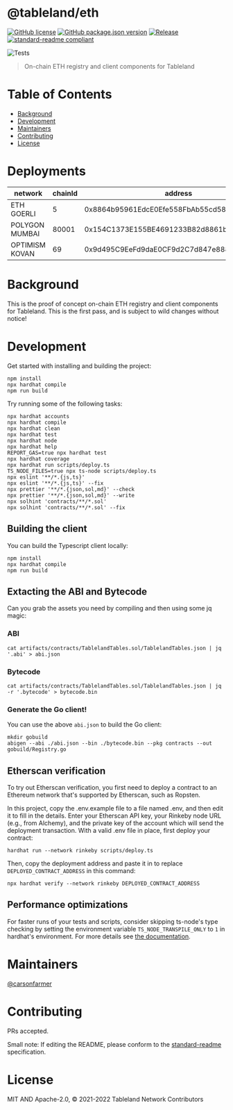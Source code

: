 # @tableland/eth

[![GitHub license](https://img.shields.io/github/license/tablelandnetwork/eth-tableland.svg)](./LICENSE)
[![GitHub package.json version](https://img.shields.io/github/package-json/v/tablelandnetwork/eth-tableland.svg)](./package.json)
[![Release](https://img.shields.io/github/release/tablelandnetwork/eth-tableland.svg)](https://github.com/tablelandnetwork/eth-tableland/releases/latest)
[![standard-readme compliant](https://img.shields.io/badge/standard--readme-OK-green.svg)](https://github.com/RichardLitt/standard-readme)

![Tests](https://github.com/tablelandnetwork/eth-tableland/workflows/Test/badge.svg)

> On-chain ETH registry and client components for Tableland

# Table of Contents

- [Background](#background)
- [Development](#development)
- [Maintainers](#maintainers)
- [Contributing](#contributing)
- [License](#license)

# Deployments

| network        | chainId | address                                    |
| -------------- | ------- | ------------------------------------------ |
| ETH GOERLI     | 5       | 0x8864b95961EdcE0Efe558FbAb55cd5864Be3930a |
| POLYGON MUMBAI | 80001   | 0x154C1373E155BE4691233B82d8861b884A7F807D |
| OPTIMISM KOVAN | 69      | 0x9d495C9EeFd9daE0CF9d2C7d847e888FEF364960 |

# Background

This is the proof of concept on-chain ETH registry and client components
for Tableland. This is the first pass, and is subject to wild changes
without notice!

# Development

Get started with installing and building the project:

```shell
npm install
npx hardhat compile
npm run build
```

Try running some of the following tasks:

```shell
npx hardhat accounts
npx hardhat compile
npx hardhat clean
npx hardhat test
npx hardhat node
npx hardhat help
REPORT_GAS=true npx hardhat test
npx hardhat coverage
npx hardhat run scripts/deploy.ts
TS_NODE_FILES=true npx ts-node scripts/deploy.ts
npx eslint '**/*.{js,ts}'
npx eslint '**/*.{js,ts}' --fix
npx prettier '**/*.{json,sol,md}' --check
npx prettier '**/*.{json,sol,md}' --write
npx solhint 'contracts/**/*.sol'
npx solhint 'contracts/**/*.sol' --fix
```

## Building the client

You can build the Typescript client locally:

```shell
npm install
npx hardhat compile
npm run build
```

## Extacting the ABI and Bytecode

Can you grab the assets you need by compiling and then using some jq magic:

### ABI

```shell
cat artifacts/contracts/TablelandTables.sol/TablelandTables.json | jq '.abi' > abi.json
```

### Bytecode

```shell
cat artifacts/contracts/TablelandTables.sol/TablelandTables.json | jq -r '.bytecode' > bytecode.bin
```

### Generate the Go client!

You can use the above `abi.json` to build the Go client:

```shell
mkdir gobuild
abigen --abi ./abi.json --bin ./bytecode.bin --pkg contracts --out gobuild/Registry.go
```

## Etherscan verification

To try out Etherscan verification, you first need to deploy a contract to an Ethereum network that's supported by Etherscan, such as Ropsten.

In this project, copy the .env.example file to a file named .env, and then edit it to fill in the details. Enter your Etherscan API key, your Rinkeby node URL (e.g., from Alchemy), and the private key of the account which will send the deployment transaction. With a valid .env file in place, first deploy your contract:

```shell
hardhat run --network rinkeby scripts/deploy.ts
```

Then, copy the deployment address and paste it in to replace `DEPLOYED_CONTRACT_ADDRESS` in this command:

```shell
npx hardhat verify --network rinkeby DEPLOYED_CONTRACT_ADDRESS
```

## Performance optimizations

For faster runs of your tests and scripts, consider skipping ts-node's type checking by setting the environment variable `TS_NODE_TRANSPILE_ONLY` to `1` in hardhat's environment. For more details see [the documentation](https://hardhat.org/guides/typescript.html#performance-optimizations).

# Maintainers

[@carsonfarmer](https://github.com/carsonfarmer)

# Contributing

PRs accepted.

Small note: If editing the README, please conform to the
[standard-readme](https://github.com/RichardLitt/standard-readme) specification.

# License

MIT AND Apache-2.0, © 2021-2022 Tableland Network Contributors

